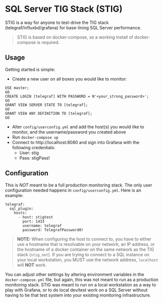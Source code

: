 # SQL Server TIG Stack (STIG)
STIG is a way for anyone to test-drive the TIG stack (telegraf/influxbd/grafana) for base-lining SQL Server performance.

> STIG is based on docker-compose, so a working install of docker-compose is required.

## Usage
Getting started is simple:
 
 * Create a new user on all boxes you would like to monitor:

 ```
USE master;
GO
CREATE LOGIN [telegraf] WITH PASSWORD = N'<your_strong_password>';
GO
GRANT VIEW SERVER STATE TO [telegraf];
GO
GRANT VIEW ANY DEFINITION TO [telegraf];
GO
 ```

 * Alter `config/userconfig.yml` and add the host(s) you would like to monitor, and the username/password you created above
 * Run `docker-compose up`
 * Connect to http://localhost:8080 and sign into Grafana with the following credentials:
    * User: stig
    * Pass: stigPass!

## Configuration
This is *NOT* meant to be a full production monitoring stack. The only user configuration needed happens in `config/userconfig.yml`. Here is an example:

```
telegraf:
  sql_plugin:
    hosts:
      - host: stigtest
        port: 1433
        username: telegraf
        password: TelegrafPassword0!      
```

> **NOTE:** When configuring the host to connect to, you have to either use a hostname that is resolvable on your network, an IP address, or the hostname of a docker container on the same network as the TIG stack (`stig_net`). If you are trying to connect to a SQL instance on your local workstation, you MUST use the network address, `localhost` will **NOT** work. 

You can adjust other settings by altering environment variables in the `docker-compose.yml` file, but again, this was not meant to run as a production monitoring stack. STIG was meant to run on a local workstation as a way to play with Grafana, or to do local dev/test work on a SQL Server without having to tie that test system into your existing monitoring infrastructure.